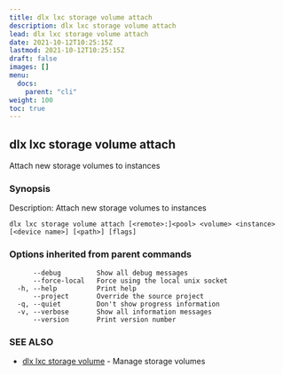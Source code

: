 ```yaml
---
title: dlx lxc storage volume attach
description: dlx lxc storage volume attach
lead: dlx lxc storage volume attach
date: 2021-10-12T10:25:15Z
lastmod: 2021-10-12T10:25:15Z
draft: false
images: []
menu:
  docs:
    parent: "cli"
weight: 100
toc: true
---
```

## dlx lxc storage volume attach

Attach new storage volumes to instances

### Synopsis

Description:
  Attach new storage volumes to instances



```
dlx lxc storage volume attach [<remote>:]<pool> <volume> <instance> [<device name>] [<path>] [flags]
```

### Options inherited from parent commands

```
      --debug         Show all debug messages
      --force-local   Force using the local unix socket
  -h, --help          Print help
      --project       Override the source project
  -q, --quiet         Don't show progress information
  -v, --verbose       Show all information messages
      --version       Print version number
```

### SEE ALSO

* [dlx lxc storage volume](/docs/cmd/dlx_lxc_storage_volume)	 - Manage storage volumes

